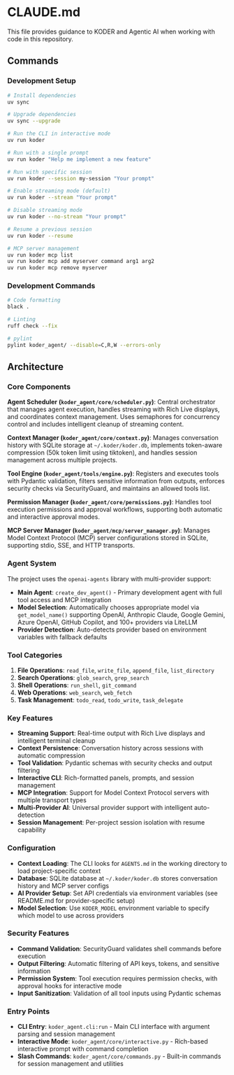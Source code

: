 # CLAUDE.md

This file provides guidance to KODER and Agentic AI when working with code in this repository.

## Commands

### Development Setup

```bash
# Install dependencies
uv sync

# Upgrade dependencies
uv sync --upgrade

# Run the CLI in interactive mode
uv run koder

# Run with a single prompt
uv run koder "Help me implement a new feature"

# Run with specific session
uv run koder --session my-session "Your prompt"

# Enable streaming mode (default)
uv run koder --stream "Your prompt"

# Disable streaming mode
uv run koder --no-stream "Your prompt"

# Resume a previous session
uv run koder --resume

# MCP server management
uv run koder mcp list
uv run koder mcp add myserver command arg1 arg2
uv run koder mcp remove myserver
```

### Development Commands

```bash
# Code formatting
black .

# Linting
ruff check --fix

# pylint
pylint koder_agent/ --disable=C,R,W --errors-only
```

## Architecture

### Core Components

**Agent Scheduler (`koder_agent/core/scheduler.py`)**: Central orchestrator that manages agent execution, handles streaming with Rich Live displays, and coordinates context management. Uses semaphores for concurrency control and includes intelligent cleanup of streaming content.

**Context Manager (`koder_agent/core/context.py`)**: Manages conversation history with SQLite storage at `~/.koder/koder.db`, implements token-aware compression (50k token limit using tiktoken), and handles session management across multiple projects.

**Tool Engine (`koder_agent/tools/engine.py`)**: Registers and executes tools with Pydantic validation, filters sensitive information from outputs, enforces security checks via SecurityGuard, and maintains an allowed tools list.

**Permission Manager (`koder_agent/core/permissions.py`)**: Handles tool execution permissions and approval workflows, supporting both automatic and interactive approval modes.

**MCP Server Manager (`koder_agent/mcp/server_manager.py`)**: Manages Model Context Protocol (MCP) server configurations stored in SQLite, supporting stdio, SSE, and HTTP transports.

### Agent System

The project uses the `openai-agents` library with multi-provider support:

- **Main Agent**: `create_dev_agent()` - Primary development agent with full tool access and MCP integration
- **Model Selection**: Automatically chooses appropriate model via `get_model_name()` supporting OpenAI, Anthropic Claude, Google Gemini, Azure OpenAI, GitHub Copilot, and 100+ providers via LiteLLM
- **Provider Detection**: Auto-detects provider based on environment variables with fallback defaults

### Tool Categories

1. **File Operations**: `read_file`, `write_file`, `append_file`, `list_directory`
2. **Search Operations**: `glob_search`, `grep_search`
3. **Shell Operations**: `run_shell`, `git_command`
4. **Web Operations**: `web_search`, `web_fetch`
5. **Task Management**: `todo_read`, `todo_write`, `task_delegate`

### Key Features

- **Streaming Support**: Real-time output with Rich Live displays and intelligent terminal cleanup
- **Context Persistence**: Conversation history across sessions with automatic compression
- **Tool Validation**: Pydantic schemas with security checks and output filtering
- **Interactive CLI**: Rich-formatted panels, prompts, and session management
- **MCP Integration**: Support for Model Context Protocol servers with multiple transport types
- **Multi-Provider AI**: Universal provider support with intelligent auto-detection
- **Session Management**: Per-project session isolation with resume capability

### Configuration

- **Context Loading**: The CLI looks for `AGENTS.md` in the working directory to load project-specific context
- **Database**: SQLite database at `~/.koder/koder.db` stores conversation history and MCP server configs
- **AI Provider Setup**: Set API credentials via environment variables (see README.md for provider-specific setup)
- **Model Selection**: Use `KODER_MODEL` environment variable to specify which model to use across providers

### Security Features

- **Command Validation**: SecurityGuard validates shell commands before execution
- **Output Filtering**: Automatic filtering of API keys, tokens, and sensitive information
- **Permission System**: Tool execution requires permission checks, with approval hooks for interactive mode
- **Input Sanitization**: Validation of all tool inputs using Pydantic schemas

### Entry Points

- **CLI Entry**: `koder_agent.cli:run` - Main CLI interface with argument parsing and session management
- **Interactive Mode**: `koder_agent/core/interactive.py` - Rich-based interactive prompt with command completion
- **Slash Commands**: `koder_agent/core/commands.py` - Built-in commands for session management and utilities
